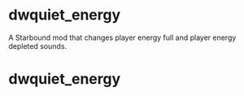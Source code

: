 # dwquiet_energy
A Starbound mod that changes player energy full and player energy depleted sounds.
# dwquiet_energy
